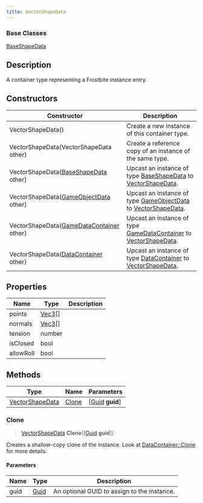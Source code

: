 ```yaml
---
title: VectorShapeData
---
```

### Base Classes

[BaseShapeData](/vext/ref/fb/baseshapedata/)

## Description

A container type representing a Frostbite instance entry.

## Constructors

| Constructor                                                                | Description                                                                                                           |
| -------------------------------------------------------------------------- | --------------------------------------------------------------------------------------------------------------------- |
| VectorShapeData()                                                          | Create a new instance of this container type.                                                                         |
| VectorShapeData(VectorShapeData other)                                     | Create a reference copy of an instance of the same type.                                                              |
| VectorShapeData([BaseShapeData](/vext/ref/fb/baseshapedata/) other)                      | Upcast an instance of type [BaseShapeData](/vext/ref/fb/baseshapedata/) to [VectorShapeData](/vext/ref/fb/vectorshapedata/).                      |
| VectorShapeData([GameObjectData](/vext/ref/fb/gameobjectdata/) other)                    | Upcast an instance of type [GameObjectData](/vext/ref/fb/gameobjectdata/) to [VectorShapeData](/vext/ref/fb/vectorshapedata/).                    |
| VectorShapeData([GameDataContainer](/vext/ref/fb/gamedatacontainer/) other)              | Upcast an instance of type [GameDataContainer](/vext/ref/fb/gamedatacontainer/) to [VectorShapeData](/vext/ref/fb/vectorshapedata/).              |
| VectorShapeData([DataContainer](/vext/ref/shared/class/datacontainer) other) | Upcast an instance of type [DataContainer](/vext/ref/shared/class/datacontainer) to [VectorShapeData](/vext/ref/fb/vectorshapedata/). |

## Properties

| Name      | Type                                  | Description |
| --------- | ------------------------------------- | ----------- |
| points    | [Vec3](/vext/ref/shared/class/vec3)\[\] |             |
| normals   | [Vec3](/vext/ref/shared/class/vec3)\[\] |             |
| tension   | number                                |             |
| isClosed  | bool                                  |             |
| allowRoll | bool                                  |             |

## Methods

| Type                               | Name            | Parameters                                     |
| ---------------------------------- | --------------- | ---------------------------------------------- |
| [VectorShapeData](/vext/ref/fb/vectorshapedata/) | [Clone](#clone) | \[[Guid](/vext/ref/shared/class/guid) **guid**\] |

### Clone

> [VectorShapeData](/vext/ref/fb/vectorshapedata/) **Clone**(\[[Guid](/vext/ref/shared/class/guid) **guid**\])

Creates a shallow-copy clone of the instance. Look at [DataContainer::Clone](/vext/ref/shared/class/datacontainer#clone) for more details.

#### Parameters

| Name | Type         | Description                                 |
| ---- | ------------ | ------------------------------------------- |
| guid | [Guid](/vext/ref/shared/class/guid/) | An optional GUID to assign to the instance. |
